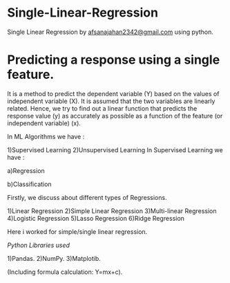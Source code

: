 # Single-Linear-Regression
Single Linear Regression by afsanajahan2342@gmail.com using python.

# Predicting a response using a single feature.

It is a method to predict the dependent variable (Y) based on the values of independent variable (X). It is assumed that the two variables are linearly related. Hence, we try to find out a linear function that predicts the response value (y) as accurately as possible as a function of the feature (or independent variable) (x).

In ML Algorithms we have :

1)Supervised Learning
2)Unsupervised Learning
In Supervised Learning we have :

a)Regression

b)Classification

Firstly, we discuss about different types of Regressions.

1)Linear Regression
2)Simple Linear Regression
3)Multi-linear Regression
4)Logistic Regression
5)Lasso Regression
6)Ridge Regression


Here i worked for simple/single linear regression.

*Python Libraries used*

1)Pandas.
2)NumPy.
3)Matplotib.

(Including formula calculation: Y=mx+c).
